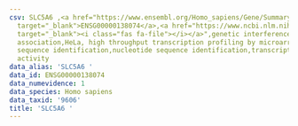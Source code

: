 ```yaml
---
csv: SLC5A6 ,<a href="https://www.ensembl.org/Homo_sapiens/Gene/Summary?db=core;g=ENSG00000138074"
  target="_blank">ENSG00000138074</a>,<a href="https://www.ncbi.nlm.nih.gov/pubmed/28369544"
  target="_blank"><i class="fas fa-file"></i></a>",genetic interference,functional
  association,HeLa, high throughput transcription profiling by microarray,nucleotide
  sequence identification,nucleotide sequence identification,transcriptional regulation,down-regulates
  activity
data_alias: 'SLC5A6 '
data_id: ENSG00000138074
data_numevidence: 1
data_species: Homo sapiens
data_taxid: '9606'
title: 'SLC5A6 '
---
```

